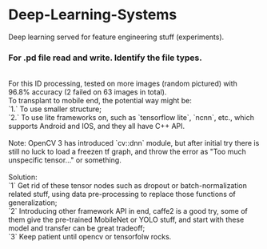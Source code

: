 # Deep-Learning-Systems
Deep learning served for feature engineering stuff (experiments).

### For .pd file read and write. Identify the file types.

<br>
For this ID processing, tested on more images (random pictured) with 96.8% accuracy (2 failed on 63 images in total).<br>
To transplant to mobile end, the potential way might be:<br>
`1.` To use smaller structure;<br>
`2.` To use lite frameworks on, such as `tensorflow lite`, `ncnn`, etc., which supports Android and IOS, and they all have C++ API.<br>
<br>
Note: OpenCV 3 has introduced `cv::dnn` module, but after initial try there is still no luck to load a freezen tf graph, and throw the error as "Too much unspecific tensor..." or something. <br>
<br>
Solution:<br> 
`1` Get rid of these tensor nodes such as dropout or batch-normalization related stuff, using data pre-processing to replace those functions of generalization;<br>
`2` Introducing other framework API in end, caffe2 is a good try, some of them give the pre-trained MobileNet or YOLO stuff, and start with these model and transfer can be great tradeoff;<br>
`3` Keep patient until opencv or tensorfolw rocks. <br>
